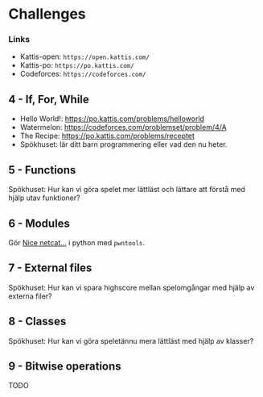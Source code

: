 # Challenges

### Links
* Kattis-open: `https://open.kattis.com/`
* Kattis-po:   `https://po.kattis.com/`
* Codeforces:  `https://codeforces.com/`

## 4 - If, For, While
* Hello World!: https://po.kattis.com/problems/helloworld
* Watermelon:   https://codeforces.com/problemset/problem/4/A
* The Recipe:   https://po.kattis.com/problems/receptet
* Spökhuset:    lär ditt barn programmering eller vad den nu heter.

## 5 - Functions
Spökhuset: Hur kan vi göra spelet mer lättläst och lättare att förstå med hjälp utav funktioner?

## 6 - Modules
Gör [Nice netcat...](https://play.picoctf.org/practice/challenge/156) i python med `pwntools`.

## 7 - External files
Spökhuset: Hur kan vi spara highscore mellan spelomgångar med hjälp av externa filer?

## 8 - Classes
Spökhuset: Hur kan vi göra speletännu mera lättläst med hjälp av klasser?

## 9 - Bitwise operations
TODO
